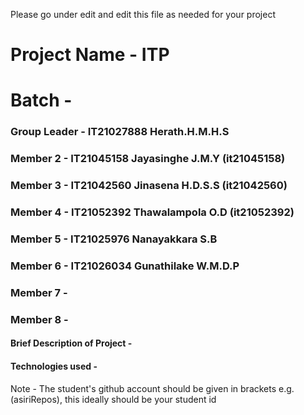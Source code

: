 Please go under edit and edit this file as needed for your project

# Project Name - ITP
# Batch - 
### Group Leader - IT21027888 Herath.H.M.H.S
### Member 2 -  IT21045158 Jayasinghe J.M.Y (it21045158)
### Member 3 -  IT21042560 Jinasena H.D.S.S (it21042560)
### Member 4 -  IT21052392 Thawalampola O.D (it21052392)
### Member 5 - IT21025976 Nanayakkara S.B
### Member 6 - IT21026034 Gunathilake W.M.D.P
### Member 7 - 
### Member 8 - 

#### Brief Description of Project - 
#### Technologies used - 

Note - The student's github account should be given in brackets e.g. (asiriRepos), this ideally should be your student id 

